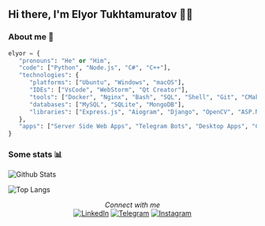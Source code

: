 ## Hi there, I'm Elyor Tukhtamuratov 👨‍💻

### About me 👤
```python
elyor = {
   "pronouns": "He" or "Him",
   "code": ["Python", "Node.js", "C#", "C++"],
   "technologies": {
      "platforms": ["Ubuntu", "Windows", "macOS"],
      "IDEs": ["VsCode", "WebStorm", "Qt Creator"],
      "tools": ["Docker", "Nginx", "Bash", "SQL", "Shell", "Git", "CMake", "QMake"],
      "databases": ["MySQL", "SQLite", "MongoDB"],
      "libraries": ["Express.js", "Aiogram", "Django", "OpenCV", "ASP.NET Core", "Qt", "Tensorflow"],
   },
   "apps": ["Server Side Web Apps", "Telegram Bots", "Desktop Apps", "Computer Vision Apps"],
}
```

### Some stats 📊
![Github Stats](https://github-readme-stats.vercel.app/api?username=elyor04&show_icons=true&icon_color=79ff97&text_color=9f9f9f&bg_color=151515)

![Top Langs](https://github-readme-stats.vercel.app/api/top-langs/?username=yourusername&layout=compact&hide=html)

<div align="center">
<i>Connect with me</i><br>
<a href="https://linkedin.com/in/elyor04"><img src="https://custom-icon-badges.demolab.com/badge/LinkedIn-0A66C2?logo=linkedin-white&logoColor=fff" alt="LinkedIn"></a>
<a href="https://t.me/elyor_py"><img src="https://img.shields.io/badge/Telegram-2CA5E0?logo=telegram&logoColor=white" alt="Telegram"></a>
<a href="https://instagram.com/elyor_04"><img src="https://img.shields.io/badge/Instagram-%23E4405F.svg?logo=Instagram&logoColor=white" alt="Instagram"></a>
</div>
